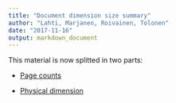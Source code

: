 ```yaml
---
title: "Document dimension size summary"
author: "Lahti, Marjanen, Roivainen, Tolonen"
date: "2017-11-16"
output: markdown_document
---
```


This material is now splitted in two parts:

  * [Page counts](pagecount.md)

  * [Physical dimension](dimension.md)


